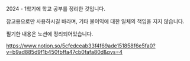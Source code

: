 2024 - 1학기에 학교 공부를 정리한 것입니다.

참고용으로만 사용하시길 바라며, 기타 불이익에 대한 일체의 책임을 지지 않습니다.

필기한 내용은 노션에 정리되어있습니다.

https://www.notion.so/5cfedceab33f4f69ade151858f6e5fa0?v=b9ad885d9f1b450fbffa47cb0fafa80d&pvs=4
